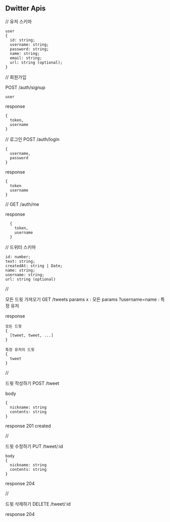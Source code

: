 ## Dwitter Apis

//
유저 스키마

```
user
{
  id: string;
  username: string;
  password: string;
  name: string;
  email: string;
  url: string (optional);
}
```

//
회원가입

POST /auth/signup

```
user
```

response

```
{
  token,
  username
}
```

//
로그인
POST /auth/login

```
{
  username,
  password
}
```

response

```
{
  token
  username
}
```

//
GET /auth/me

response

```
  {
    token,
    username
  }
```

//
드위터 스키마

```
id: number;
text: string;
createdAt: string | Date;
name: string;
username: string;
url: string (optional)
```

//

모든 드윗 가져오기
GET /tweets
params x : 모든
params ?username=name : 특정 유저

response

```
모든 드윗
{
  [tweet, tweet, ...]
}

특정 유저의 드윗
{
  tweet
}
```

//

드윗 작성하기
POST /tweet

body

```
{
  nickname: string
  contents: string
}
```

response
201 created

//

드윗 수정하기
PUT /tweet/:id

```
body
{
  nickname: string
  contents: string
}
```

response
204

//

드윗 삭제하기
DELETE /tweet/:id

response
204
